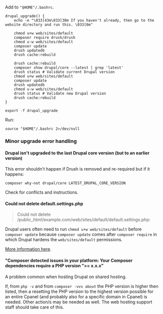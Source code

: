 Add to `"$HOME"/.bashrc`.

```shell
drupal_upgrade() {
	echo -e "\033[43m\033[30m If you haven't already, then go to the website directory and run this. \033[0m"

	chmod u+w web/sites/default
	composer require drush/drush
	chmod u-w web/sites/default
	composer update
	drush updatedb
	drush cache:rebuild

	drush cache:rebuild
	composer show drupal/core --latest | grep 'latest'
	drush status # Validate current Drupal version
	chmod u+w web/sites/default
	composer update
	drush updatedb
	chmod u-w web/sites/default
	drush status # Validate new Drupal version
	drush cache:rebuild
}

export -f drupal_upgrade
```

Run:

```shell
source "$HOME"/.bashrc 2>/dev/null
```

### Minor upgrade error handling

#### Drupal isn't upgraded to the last Drupal core version (but to an earlier version)

This error shouldn't happen if Drush is removed and re-required but if it happens:

```
composer why-not drupal/core LATEST_DRUPAL_CORE_VERSION
```

Check for conflicts and instructions.

#### Could not delete default.settings.php

> Could not delete /public_html/example.com/web/sites/default/default.settings.php:

Drupal users often need to run `chmod u+w web/sites/default` before `composer update` because `composer update` comes after `composer require` in which Drupal hardens the `web/sites/default` permissions.

[More information here](https://drupal.stackexchange.com/questions/314209/when-does-system-requirements-function-runs).

#### "Composer detected issues in your platform: Your Composer dependencies require a PHP version ">= x.x.x"

A problem common when hosting Drupal on shared hosting.

If, from `php -v` and from `composer -vvv about` the PHP version is higher then listed, then a resetting the PHP version to the highest version possible for an entire Cpanel (and probably also for a specific domain in Cpanel) is needed. Other action/s may be needed as well. The web hosting support staff should take care of this.
